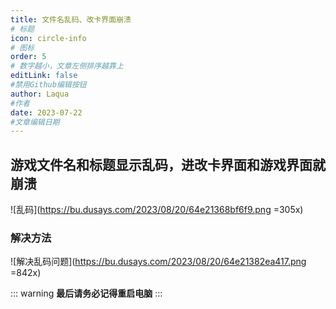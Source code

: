 ```yaml
---
title: 文件名乱码、改卡界面崩溃
# 标题
icon: circle-info
# 图标
order: 5
# 数字越小，文章左侧排序越靠上
editLink: false
#禁用Github编辑按钮
author: Laqua
#作者
date: 2023-07-22
#文章编辑日期
---
```


## **游戏文件名和标题显示乱码，进改卡界面和游戏界面就崩溃**

![乱码](https://bu.dusays.com/2023/08/20/64e21368bf6f9.png =305x)

### **解决方法**

![解决乱码问题](https://bu.dusays.com/2023/08/20/64e21382ea417.png =842x)

::: warning
**最后请务必记得重启电脑**
:::


